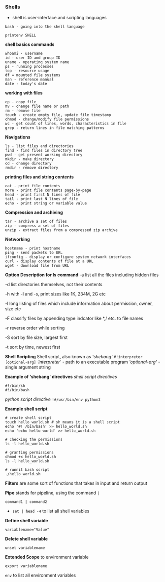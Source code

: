 ### Shells
- shell is user-interface and scripting languages
```
bash - going into the shell language

printenv SHELL
```

**shell basics commands**
```
whoami - username
id - user ID and group ID
uname - operating system name
ps - running processes
top - resource usage
df = mounted file systems
man - reference manual
date - today's date
```

**working with files**
```
cp - copy file
mv - change file name or path
rm - remove file
touch - create empty file, update file timestamp
chmod - change/modify file permissions
wc - get count of lines, words, characteristics in file
grep - return lines in file matching patterns
```
**Navigations**
```
ls - list files and directories
find - find files in directory tree
pwd - get present working directory
mkdir - make directory
cd - change directory
rmdir - remove directory
```
**printing files and string contents**
```
cat - print file contents
more - print file contents page-by-page
head - print first N lines of file
tail - print last N lines of file
echo - print string or variable value
```
**Compression and archiving**
```
tar - archive a set of files
zip - compress a set of files
unzip - extract files from a compressed zip archive
```
**Networking**
```
hostname - print hostname
ping - send packets to URL
ifconfig - display or configure system network interfaces
curl - display contents of file at a URL
wget - download file from URL
```

**Option	Description for ls command**
-a	list all the files including hidden files

-d	list directories themselves, not their contents

-h	with -l and -s, print sizes like 1K, 234M, 2G etc

-l	long listing of files which include information about permission, owner, size etc

-F	classify files by appending type indcator like *,/ etc. to file names

-r	reverse order while sorting

-S	sort by file size, largest first

-t	sort by time, newest first

**Shell Scripting**
Shell script, also known as *'shebang'*
``#!interpreter [optional-arg]``
*'interpreter'* - path to an executable program
*'optional-arg'* - single argument string

**Example of 'shebang' directives**
*shell script directives*
```
#!/bin/sh
#!/bin/bash
```
*python script directive*
``!#/usr/bin/env python3``

**Example shell script**
```
# create shell script
touch hello_world.sh # sh means it is a shell script
echo '#! /bin/bash' >> hello_world.sh
echo 'echo hello world' >> hello_world.sh

# checking the permissions
ls -l hello_world.sh

# granting permissions
chmod +x hello_world.sh
ls -l hello_world.sh

# runnit bash script
./hello_world.sh
```

**Filters** are some sort of functions that takes in input and return output

**Pipe** stands for pipeline, using the command ``|``

`` command1 | command2 ``

- `` set | head -4 `` to list all shell variables

**Define shell variable**

``variablename="Value"``

**Delete shell variable**

``unset variablename``

**Extended Scope** to environment variable

``export variablename``

``env`` to list all environment variables
